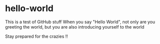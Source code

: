 # hello-world

This is a test of GitHub stuff
When you say "Hello World", not only are you greeting the world, but you are also introducing yourself to the world

Stay prepared for the crazies !!
